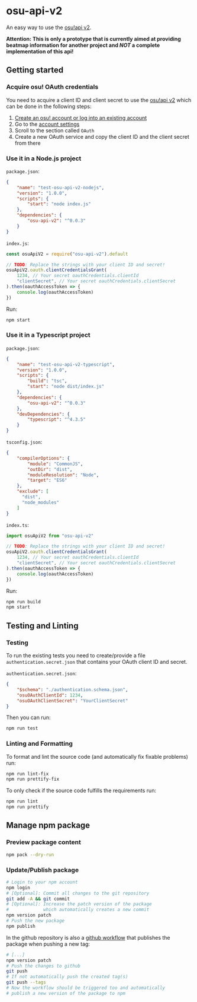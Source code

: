 # osu-api-v2

An easy way to use the [osu!api v2](https://osu.ppy.sh/docs/index.html).

**Attention: This is only a prototype that is currently aimed at providing beatmap information for another project and *NOT* a complete implementation of this api!**

## Getting started

### Acquire osu! OAuth credentials

You need to acquire a client ID and client secret to use the [osu!api v2](https://osu.ppy.sh/docs/index.html) which can be done in the following steps:

1. [Create an osu! account or log into an existing account](https://osu.ppy.sh)
2. Go to the [account settings](https://osu.ppy.sh/home/account/edit)
3. Scroll to the section called `OAuth`
4. Create a new OAuth service and copy the client ID and the client secret from there

### Use it in a Node.js project

`package.json`:

```json
{
    "name": "test-osu-api-v2-nodejs",
    "version": "1.0.0",
    "scripts": {
        "start": "node index.js"
    },
    "dependencies": {
        "osu-api-v2": "^0.0.3"
    }
}
```

`index.js`:


```js
const osuApiV2 = require("osu-api-v2").default

// TODO: Replace the strings with your client ID and secret!
osuApiV2.oauth.clientCredentialsGrant(
    1234, // Your secret oauthCredentials.clientId
    "clientSecret", // Your secret oauthCredentials.clientSecret
).then(oauthAccessToken => {
    console.log(oauthAccessToken)
})
```

Run:

```sh
npm start
```

### Use it in a Typescript project

`package.json`:

```json
{
    "name": "test-osu-api-v2-typescript",
    "version": "1.0.0",
    "scripts": {
        "build": "tsc",
        "start": "node dist/index.js"
    },
    "dependencies": {
        "osu-api-v2": "^0.0.3"
    },
    "devDependencies": {
        "typescript": "^4.3.5"
    }
}
```

`tsconfig.json`:

```json
{
    "compilerOptions": {
        "module": "CommonJS",
        "outDir": "dist",
        "moduleResolution": "Node",
        "target": "ES6"
    },
    "exclude": [
      "dist",
      "node_modules"
    ]
}
```

`index.ts`:


```js
import osuApiV2 from "osu-api-v2"

// TODO: Replace the strings with your client ID and secret!
osuApiV2.oauth.clientCredentialsGrant(
    1234, // Your secret oauthCredentials.clientId
    "clientSecret", // Your secret oauthCredentials.clientSecret
).then(oauthAccessToken => {
    console.log(oauthAccessToken)
})
```

Run:

```sh
npm run build
npm start
```

## Testing and Linting

### Testing

To run the existing tests you need to create/provide a file `authentication.secret.json` that contains your OAuth client ID and secret.

`authentication.secret.json`:

```json
{
	"$schema": "./authentication.schema.json",
	"osuOAuthClientId": 1234,
	"osuOAuthClientSecret": "YourClientSecret"
}
```

Then you can run:


```sh
npm run test
```

### Linting and Formatting

To format and lint the source code (and automatically fix fixable problems) run:

```sh
npm run lint-fix
npm run prettify-fix
```

To only check if the source code fulfills the requirements run:

```sh
npm run lint
npm run prettify
```

## Manage npm package

### Preview package content

```sh
npm pack --dry-run
```

### Update/Publish package

```sh
# Login to your npm account
npm login
# [Optional]: Commit all changes to the git repository
git add -A && git commit
# [Optional]: Increase the patch version of the package
#             which automatically creates a new commit
npm version patch
# Push the new package
npm publish
```

In the github repository is also a [github workflow](.github/workflows/npm-publish.yml) that publishes the package when pushing a new tag:

```sh
# [...]
npm version patch
# Push the changes to github
git push
# If not automatically push the created tag(s)
git push --tags
# Now the workflow should be triggered too and automatically
# publish a new version of the package to npm
```
